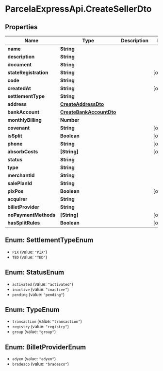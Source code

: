 # ParcelaExpressApi.CreateSellerDto

## Properties
Name | Type | Description | Notes
------------ | ------------- | ------------- | -------------
**name** | **String** |  | 
**description** | **String** |  | 
**document** | **String** |  | 
**stateRegistration** | **String** |  | [optional] 
**code** | **String** |  | 
**createdAt** | **String** |  | [optional] 
**settlementType** | **String** |  | 
**address** | [**CreateAddressDto**](CreateAddressDto.md) |  | 
**bankAccount** | [**CreateBankAccountDto**](CreateBankAccountDto.md) |  | 
**monthlyBilling** | **Number** |  | 
**covenant** | **String** |  | [optional] 
**isSplit** | **Boolean** |  | [optional] 
**phone** | **String** |  | [optional] 
**absorbCosts** | **[String]** |  | [optional] 
**status** | **String** |  | 
**type** | **String** |  | 
**merchantId** | **String** |  | 
**salePlanId** | **String** |  | 
**pixPos** | **Boolean** |  | [optional] 
**acquirer** | **String** |  | 
**billetProvider** | **String** |  | 
**noPaymentMethods** | **[String]** |  | [optional] 
**hasSplitRules** | **Boolean** |  | [optional] 

<a name="SettlementTypeEnum"></a>
## Enum: SettlementTypeEnum

* `PIX` (value: `"PIX"`)
* `TED` (value: `"TED"`)


<a name="StatusEnum"></a>
## Enum: StatusEnum

* `activated` (value: `"activated"`)
* `inactive` (value: `"inactive"`)
* `pending` (value: `"pending"`)


<a name="TypeEnum"></a>
## Enum: TypeEnum

* `transaction` (value: `"transaction"`)
* `registry` (value: `"registry"`)
* `group` (value: `"group"`)


<a name="BilletProviderEnum"></a>
## Enum: BilletProviderEnum

* `adyen` (value: `"adyen"`)
* `bradesco` (value: `"bradesco"`)

